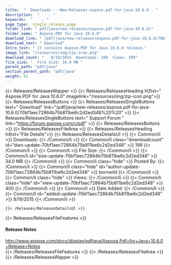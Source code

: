 ```yaml
---
title:  "  Downloads ---New-Releases-aspose.pdf-for-java-10.6.0 . " 
description:  "    . " 
keywords:  "    . " 
page_type:  single_release_page
folder_link: " pdf/java/new-releases/aspose.pdf-for-java-10.6.0/"
folder_name: " Aspose.PDF for Java 10.6.0"
download_link: " /pdf/java/new-releases/aspose.pdf-for-java-10.6.0/70bf1aec72864b75b811be6c2d2ed348"
download_text: " Download"
Intro_text: " It contains Aspose.PDF for Java 10.6.0 release."
image_link: "/resources/img/zip-icon.png"
download_count: "   8/19/2015  Downloads: 199  Views: 399"
file_size: "  File Size: 34.0 MB "
parent_path: "pdf/java"
section_parent_path: "pdf/java"
weight: 91 
---
```


{{< Releases/ReleasesWapper >}}
  {{< Releases/ReleasesHeading H2txt=" Aspose.PDF for Java 10.6.0" imagelink="/resources/img/zip-icon.png">}}
  {{< Releases/ReleasesButtons >}}
    {{< Releases/ReleasesSingleButtons text=" Download" link="/pdf/java/new-releases/aspose.pdf-for-java-10.6.0/70bf1aec72864b75b811be6c2d2ed348%20%20" >}}
    {{< Releases/ReleasesSingleButtons text=" Support Forum " link="https://forum.aspose.com/c/pdf" >}}
  {{< Releases/ReleasesButtons >}}
  {{< Releases/ReleasesFileArea >}}
    {{< Releases/ReleasesHeading h4txt="File Details">}}
    {{< Releases/ReleasesDetailsUl >}}
            {{< Common/li  >}} Downloads: {{< /Common/li >}} 
      {{< Common/li class="downloadcount" id="dwn-update-70bf1aec72864b75b811be6c2d2ed348" >}} 199 {{< /Common/li >}} 
      {{< Common/li  >}} File Size: {{< /Common/li >}} 
      {{< Common/li id="size-update-70bf1aec72864b75b811be6c2d2ed348" >}} 34.0 MB {{< /Common/li >}} 
      {{< Common/li  class="hide" >}} Posted By: {{< /Common/li >}} 
      {{< Common/li class="hide" id="author-update-70bf1aec72864b75b811be6c2d2ed348" >}} bornwild {{< /Common/li >}} 
      {{< Common/li class="hide"  >}} Views: {{< /Common/li >}} 
      {{< Common/li class="hide" id="view-update-70bf1aec72864b75b811be6c2d2ed348" >}} 400 {{< /Common/li >}} 
      {{< Common/li  >}} Date Added: {{< /Common/li >}} 
      {{< Common/li id="added-update-70bf1aec72864b75b811be6c2d2ed348" >}} 8/19/2015 {{< /Common/li >}} 

    {{< /Releases/ReleasesDetailsUl >}}

  {{< Releases/ReleasesFileFeatures >}}
      <h4>Release Notes</h4><div><a href="http://www.aspose.com/docs/display/pdfjava/Aspose.Pdf+for+Java+10.6.0+Release+Notes">http://www.aspose.com/docs/display/pdfjava/Aspose.Pdf+for+Java+10.6.0+Release+Notes</a></div>
  {{< /Releases/ReleasesFileFeatures >}}
 {{< /Releases/ReleasesFileArea >}}
{{< /Releases/ReleasesWapper >}}



